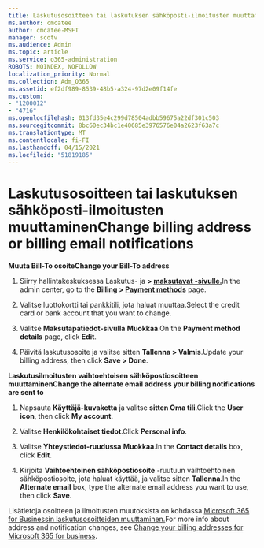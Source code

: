```yaml
---
title: Laskutusosoitteen tai laskutuksen sähköposti-ilmoitusten muuttaminen
ms.author: cmcatee
author: cmcatee-MSFT
manager: scotv
ms.audience: Admin
ms.topic: article
ms.service: o365-administration
ROBOTS: NOINDEX, NOFOLLOW
localization_priority: Normal
ms.collection: Adm_O365
ms.assetid: ef2df989-8539-48b5-a324-97d2e09f14fe
ms.custom:
- "1200012"
- "4716"
ms.openlocfilehash: 013fd35e4c299d78504adbb59675a22df301c503
ms.sourcegitcommit: 8bc60ec34bc1e40685e3976576e04a2623f63a7c
ms.translationtype: MT
ms.contentlocale: fi-FI
ms.lasthandoff: 04/15/2021
ms.locfileid: "51819185"
---
```

# <a name="change-billing-address-or-billing-email-notifications"></a><span data-ttu-id="9653d-102">Laskutusosoitteen tai laskutuksen sähköposti-ilmoitusten muuttaminen</span><span class="sxs-lookup"><span data-stu-id="9653d-102">Change billing address or billing email notifications</span></span>

<span data-ttu-id="9653d-103">**Muuta Bill-To osoite**</span><span class="sxs-lookup"><span data-stu-id="9653d-103">**Change your Bill-To address**</span></span>

1. <span data-ttu-id="9653d-104">Siirry hallintakeskuksessa Laskutus- ja **> [maksutavat -sivulle.](https://go.microsoft.com/fwlink/p/?linkid=2018806)**</span><span class="sxs-lookup"><span data-stu-id="9653d-104">In the admin center, go to the **Billing > [Payment methods](https://go.microsoft.com/fwlink/p/?linkid=2018806)** page.</span></span>

2. <span data-ttu-id="9653d-105">Valitse luottokortti tai pankkitili, jota haluat muuttaa.</span><span class="sxs-lookup"><span data-stu-id="9653d-105">Select the credit card or bank account that you want to change.</span></span>

3. <span data-ttu-id="9653d-106">Valitse **Maksutapatiedot-sivulla** **Muokkaa**.</span><span class="sxs-lookup"><span data-stu-id="9653d-106">On the **Payment method details** page, click **Edit**.</span></span>

4. <span data-ttu-id="9653d-107">Päivitä laskutusosoite ja valitse sitten **Tallenna > Valmis**.</span><span class="sxs-lookup"><span data-stu-id="9653d-107">Update your billing address, then click **Save > Done**.</span></span>

<span data-ttu-id="9653d-108">**Laskutusilmoitusten vaihtoehtoisen sähköpostiosoitteen muuttaminen**</span><span class="sxs-lookup"><span data-stu-id="9653d-108">**Change the alternate email address your billing notifications are sent to**</span></span> 

1. <span data-ttu-id="9653d-109">Napsauta **Käyttäjä-kuvaketta** ja valitse **sitten Oma tili**.</span><span class="sxs-lookup"><span data-stu-id="9653d-109">Click the **User icon**, then click **My account**.</span></span>

2. <span data-ttu-id="9653d-110">Valitse **Henkilökohtaiset tiedot**.</span><span class="sxs-lookup"><span data-stu-id="9653d-110">Click **Personal info**.</span></span>

3. <span data-ttu-id="9653d-111">Valitse **Yhteystiedot-ruudussa** **Muokkaa**.</span><span class="sxs-lookup"><span data-stu-id="9653d-111">In the **Contact details** box, click **Edit**.</span></span>

4. <span data-ttu-id="9653d-112">Kirjoita **Vaihtoehtoinen sähköpostiosoite** -ruutuun vaihtoehtoinen sähköpostiosoite, jota haluat käyttää, ja valitse sitten **Tallenna**.</span><span class="sxs-lookup"><span data-stu-id="9653d-112">In the **Alternate email** box, type the alternate email address you want to use, then click **Save**.</span></span>

<span data-ttu-id="9653d-113">Lisätietoja osoitteen ja ilmoitusten muutoksista on kohdassa [Microsoft 365 for Businessin laskutusosoitteiden muuttaminen.](https://docs.microsoft.com/microsoft-365/commerce/billing-and-payments/change-your-billing-addresses?view=o365-worldwide)</span><span class="sxs-lookup"><span data-stu-id="9653d-113">For more info about address and notification changes, see [Change your billing addresses for Microsoft 365 for business](https://docs.microsoft.com/microsoft-365/commerce/billing-and-payments/change-your-billing-addresses?view=o365-worldwide).</span></span>
